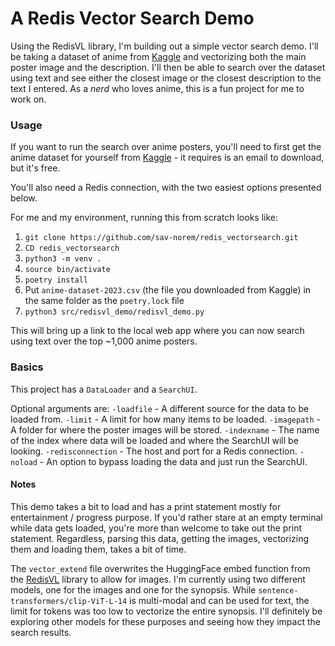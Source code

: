 # A Redis Vector Search Demo

Using the RedisVL library, I'm building out a simple vector search demo. I'll be taking a dataset of anime from [Kaggle](https://www.kaggle.com/code/yasminebenj/anime-reviews) and vectorizing both the main poster image and the description. I'll then be able to search over the dataset using text and see either the closest image or the closest description to the text I entered. As a _nerd_ who loves anime, this is a fun project for me to work on.

### Usage
If you want to run the search over anime posters, you'll need to first get the anime dataset for yourself from [Kaggle](https://www.kaggle.com/code/yasminebenj/anime-reviews) - it requires is an email to download, but it's free.

You'll also need a Redis connection, with the two easiest options presented below.

For me and my environment, running this from scratch looks like:
1. `git clone https://github.com/sav-norem/redis_vectorsearch.git`
2. `CD redis_vectorsearch`
3. `python3 -m venv .`
4. `source bin/activate`
5. `poetry install`
6. Put `anime-dataset-2023.csv` (the file you downloaded from Kaggle) in the same folder as the `poetry.lock` file
7. `python3 src/redisvl_demo/redisvl_demo.py`

This will bring up a link to the local web app where you can now search using text over the top ~1,000 anime posters.


### Basics
This project has a `DataLoader` and a `SearchUI`. 

Optional arguments are:
`-loadfile` - A different source for the data to be loaded from.
`-limit` - A limit for how many items to be loaded.
`-imagepath` - A folder for where the poster images will be stored.
`-indexname` - The name of the index where data will be loaded and where the SearchUI will be looking.
`-redisconnection` - The host and port for a Redis connection.
`-noload` - An option to bypass loading the data and just run the SearchUI.


#### Notes
This demo takes a bit to load and has a print statement mostly for entertainment / progress purpose. If you'd rather stare at an empty terminal while data gets loaded, you're more than welcome to take out the print statement. Regardless, parsing this data, getting the images, vectorizing them and loading them, takes a bit of time.

The `vector_extend` file overwrites the HuggingFace embed function from the [RedisVL](https://github.com/redis/redis-vl-python) library to allow for images. I'm currently using two different models, one for the images and one for the synopsis. While `sentence-transformers/clip-ViT-L-14` is multi-modal and can be used for text, the limit for tokens was too low to vectorize the entire synopsis. I'll definitely be exploring other models for these purposes and seeing how they impact the search results.

